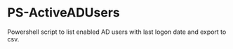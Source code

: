 # PS-ActiveADUsers
Powershell script to list enabled AD users with last logon date and export to csv.
